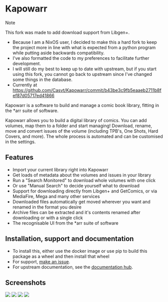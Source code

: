 # Kapowarr

> [!NOTE]
> This fork was made to add download support from Libgen+.
>
> - Because I am a NixOS user, I decided to make this a hard fork to keep the
    project more in line with what is expected from a python program while putting
    aside backwards compatibility.
> - I've also formatted the code to my preferences to facilitate further development.
> - I will still do my best to keep up to date with upstream, but if you start using
    this fork, you cannot go back to upstream since I've changed some things in the
    database.
> - Currently at https://github.com/Casvt/Kapowarr/commit/b43be3c9fb5eaaeb2711b8fef87d05717ed41866

<!---
[![Docker Pulls](https://img.shields.io/docker/pulls/mrcas/kapowarr.svg)](https://hub.docker.com/r/mrcas/kapowarr)
-->

Kapowarr is a software to build and manage a comic book library, fitting in
the *arr suite of software.

Kapowarr allows you to build a digital library of comics. You can add volumes,
map them to a folder and start managing! Download, rename, move and convert
issues of the volume (including TPB's, One Shots, Hard Covers, and more). The
whole process is automated and can be customised in the settings.

## Features

- Import your current library right into Kapowarr
- Get loads of metadata about the volumes and issues in your library
- Run a "Search Monitored" to download whole volumes with one click
- Or use "Manual Search" to decide yourself what to download
- Support for downloading directly from Libgen+ and GetComics, or via MediaFire,
  Mega and many other services
- Downloaded files automatically get moved wherever you want and renamed in the
  format you desire
- Archive files can be extracted and it's contents renamed after downloading or
  with a single click
- The recognisable UI from the *arr suite of software

## Installation, support and documentation

- To install this, either use the docker image or use pip to build this package
  as a wheel and then install that wheel
- For support, [make an issue](https://github.com/matt1432/Kapowarr/issues).
- For upstream documentation, see the [documentation hub](https://casvt.github.io/Kapowarr/).

## Screenshots

![](https://github.com/user-attachments/assets/04656209-288e-4263-a2df-93e06758c443)
![](https://github.com/user-attachments/assets/3fa8177c-f016-4cbd-b73e-6b577840b08e)
![](https://github.com/user-attachments/assets/69d59c21-3983-4acc-8777-ae0c7b65fdff)
![](https://github.com/user-attachments/assets/6e26c4e9-3c75-4b2c-b853-9fe2b56c9617)
